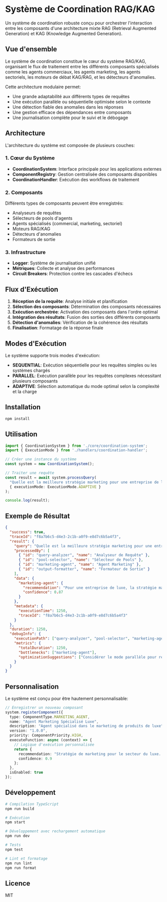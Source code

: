 # Système de Coordination RAG/KAG

Un système de coordination robuste conçu pour orchestrer l'interaction entre les composants d'une architecture mixte RAG (Retrieval Augmented Generation) et KAG (Knowledge Augmented Generation).

## Vue d'ensemble

Le système de coordination constitue le cœur du système RAG/KAG, organisant le flux de traitement entre les différents composants spécialisés comme les agents commerciaux, les agents marketing, les agents sectoriels, les moteurs de débat KAG/RAG, et les détecteurs d'anomalies.

Cette architecture modulaire permet:
- Une grande adaptabilité aux différents types de requêtes
- Une exécution parallèle ou séquentielle optimisée selon le contexte
- Une détection fiable des anomalies dans les réponses
- Une gestion efficace des dépendances entre composants
- Une journalisation complète pour le suivi et le débogage

## Architecture

L'architecture du système est composée de plusieurs couches:

### 1. Cœur du Système

- **CoordinationSystem**: Interface principale pour les applications externes
- **ComponentRegistry**: Gestion centralisée des composants disponibles
- **CoordinationHandler**: Exécution des workflows de traitement

### 2. Composants

Différents types de composants peuvent être enregistrés:

- Analyseurs de requêtes
- Sélecteurs de pools d'agents
- Agents spécialisés (commercial, marketing, sectoriel)
- Moteurs RAG/KAG
- Détecteurs d'anomalies
- Formateurs de sortie

### 3. Infrastructure

- **Logger**: Système de journalisation unifié
- **Métriques**: Collecte et analyse des performances
- **Circuit Breakers**: Protection contre les cascades d'échecs

## Flux d'Exécution

1. **Réception de la requête**: Analyse initiale et planification
2. **Sélection des composants**: Détermination des composants nécessaires
3. **Exécution orchestrée**: Activation des composants dans l'ordre optimal
4. **Intégration des résultats**: Fusion des sorties des différents composants
5. **Détection d'anomalies**: Vérification de la cohérence des résultats
6. **Finalisation**: Formatage de la réponse finale

## Modes d'Exécution

Le système supporte trois modes d'exécution:

- **SEQUENTIAL**: Exécution séquentielle pour les requêtes simples ou les systèmes chargés
- **PARALLEL**: Exécution parallèle pour les requêtes complexes nécessitant plusieurs composants
- **ADAPTIVE**: Sélection automatique du mode optimal selon la complexité et la charge

## Installation

```bash
npm install
```

## Utilisation

```typescript
import { CoordinationSystem } from './core/coordination-system';
import { ExecutionMode } from './handlers/coordination-handler';

// Créer une instance du système
const system = new CoordinationSystem();

// Traiter une requête
const result = await system.processQuery(
  "Quelle est la meilleure stratégie marketing pour une entreprise de luxe?",
  { executionMode: ExecutionMode.ADAPTIVE }
);

console.log(result);
```

## Exemple de Résultat

```json
{
  "success": true,
  "traceId": "f8a7b6c5-d4e3-2c1b-a0f9-e8d7c6b5a4f3",
  "result": {
    "query": "Quelle est la meilleure stratégie marketing pour une entreprise de luxe?",
    "processedBy": [
      { "id": "query-analyzer", "name": "Analyseur de Requête" },
      { "id": "pool-selector", "name": "Sélecteur de Pools" },
      { "id": "marketing-agent", "name": "Agent Marketing" },
      { "id": "output-formatter", "name": "Formateur de Sortie" }
    ],
    "data": {
      "marketing-agent": {
        "recommendation": "Pour une entreprise de luxe, la stratégie marketing optimale repose sur l'exclusivité, l'expérience client personnalisée et la narration de marque authentique...",
        "confidence": 0.87
      }
    },
    "metadata": {
      "executionTime": 1250,
      "traceId": "f8a7b6c5-d4e3-2c1b-a0f9-e8d7c6b5a4f3"
    }
  },
  "duration": 1250,
  "debugInfo": {
    "executionPath": ["query-analyzer", "pool-selector", "marketing-agent", "output-formatter"],
    "metrics": {
      "totalDuration": 1250,
      "bottlenecks": ["marketing-agent"],
      "optimizationSuggestions": ["Considérer le mode parallèle pour réduire la latence totale"]
    }
  }
}
```

## Personnalisation

Le système est conçu pour être hautement personnalisable:

```typescript
// Enregistrer un nouveau composant
system.registerComponent({
  type: ComponentType.MARKETING_AGENT,
  name: "Agent Marketing Spécialisé Luxe",
  description: "Agent spécialisé dans le marketing de produits de luxe",
  version: "1.0.0",
  priority: ComponentPriority.HIGH,
  executeFunction: async (context) => {
    // Logique d'exécution personnalisée
    return {
      recommendation: "Stratégie de marketing pour le secteur du luxe...",
      confidence: 0.9
    };
  },
  isEnabled: true
});
```

## Développement

```bash
# Compilation TypeScript
npm run build

# Exécution
npm start

# Développement avec rechargement automatique
npm run dev

# Tests
npm test

# Lint et formatage
npm run lint
npm run format
```

## Licence

MIT 